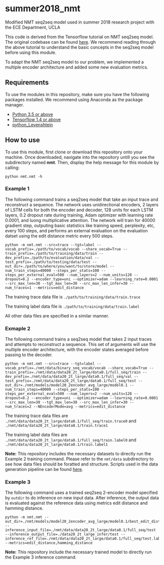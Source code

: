 # summer2018_nmt
Modified NMT seq2seq model used in summer 2018 research project with the ECE Department, UCLA

This code is derived from the Tensorflow tutorial on NMT seq2seq model. The original codebase can be found [here](https://github.com/tensorflow/nmt). We recommend reading through the above tutorial to understand the basic concepts in the seq2seq model before using this module. 

To adapt the NMT seq2seq model to our problem, we implemented a multiple encoder architecture and added some new evaluation metrics. 

## Requirements
To use the modules in this repository, make sure you have the following packages installed. We recommend using Anaconda as the package manager. 

* [Python 3.5 or above](https://www.python.org/)
* [Tensorflow 1.4 or above](https://www.tensorflow.org/)
* [python_Levenshtein](https://pypi.org/project/python-Levenshtein/)

## How to use
To use this module, first clone or download this repository onto your machine. Once downloaded, navigate into the repository untill you see the subdirectory named **nmt**. Then, display the help message for this module by calling: 
``` shell
python nmt.nmt -h 
```

### Example 1
The following command trains a seq2seq model that take an input trace and reconstruct a sequence. The network uses unidirectional encoders, 2 layers of LSTM cells for both the encoder and decoder, 128 units for each LSTM layers, 0.2 dropout rate during training, Adam optimizer with learning rate 0.0001, and luong multiplicative attention. The network will train for 40000 gradient step, outputing basic statistics like training speed, perplexity, etc, every 100 steps, and performs an external evaluation on the evaluation datset using the edit distance metric every 500 steps. 

``` shell
python -m nmt.nmt --src=trace --tgt=label --vocab_prefix=./path/to/vocab/vocab --share_vocab=True --train_prefix=./path/to/training/data/train --dev_prefix=./path/to/evaluation/data/val --test_prefix=./path/to/testing/data/test --out_dir=./path/to/where/you/want/to/store/model --num_train_steps=40000 --steps_per_stats=100 --steps_per_external_eval=500 --num_layers=2 --num_units=128 --dropout=0.2 --encoder_type=uni --optimizer=adam --learning_rate=0.0001 --src_max_len=30 --tgt_max_len=30 --src_max_len_infer=30 --num_traces=1 --metrics=edit_distance
```

The training trace data file is ```./path/to/training/data/train.trace```

The training label data file is ```./path/to/training/data/train.label```

All other data files are specified in a similar manner.


### Exmaple 2
The following command trains a seq2seq model that takes 2 input traces and attempts to reconstruct a sequence. This set of arguments will use the multiple encoder architecture, with the encoder states averaged before passing to the decoder. 

``` shell
python -m nmt.nmt --src=trace --tgt=label --vocab_prefix=./nmt/data/binary_seq_vocab/vocab --share_vocab=True --train_prefix=./nmt/data/data20_2t_large/data0.1/full_seq/train --dev_prefix=./nmt/data/data20_2t_large/data0.1/full_seq/val --test_prefix=./nmt/data/data20_2t_large/data0.1/full_seq/test --out_dir=./nmt/models/model20_2encoder_avg_large/model0.1 --num_train_steps=40000 --steps_per_stats=100 --steps_per_external_eval=500 --num_layers=2 --num_units=128 --dropout=0.2 --encoder_type=uni --optimizer=adam --learning_rate=0.0001 --src_max_len=30 --tgt_max_len=30 --src_max_len_infer=30 --num_traces=2 --NEncoderMode=avg --metrics=edit_distance
```

The training trace data files are ```./nmt/data/data20_2t_large/data0.1/full_seq/train.trace0``` and ```./nmt/data/data20_2t_large/data0.1/train.trace1```

The training label data files are ```./nmt/data/data20_2t_large/data0.1/full_seq/train.label0``` and ```./nmt/data/data20_2t_large/data0.1/train.label1```

**Note:** This repository includes the necessary datasets to directly run the Example 2 training command. Please refer to the ```nmt/data``` subdirectory to see how data files should be foratted and structure. Scripts used in the data generation pipeline can be found [here](https://github.com/LeonAlexandre/seq-data-scripts).

### Example 3
The following command uses a trained seq2seq 2-encoder model specified by ```outdir``` to do inference on new input data. After inference, the output data is evaluated against the reference data using metrics edit distance and hamming distance. 

``` shell
python -m nmt.nmt --out_dir=./nmt/models/model20_2encoder_avg_large/model0.1/best_edit_distance/ --inference_input_file=./nmt/data/data20_2t_large/data0.1/full_seq/test --inference_output_file=./data20_2t_large_infer/test --inference_ref_file=./nmt/data/data20_2t_large/data0.1/full_seq/test.label --metrics=edit_distance,hamming_distance
```

**Note:** This repository include the necessary trained model to directly run the Example 3 inference command. 

